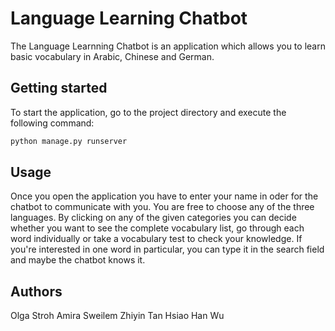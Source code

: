 # Language Learning Chatbot

The Language Learnning Chatbot is an application which allows you to learn basic vocabulary in Arabic, Chinese and German.


## Getting started

To start the application, go to the project directory and execute the following command:
```bash
python manage.py runserver
```

## Usage

Once you open the application you have to enter your name in oder for the chatbot to communicate with you.
You are free to choose any of the three languages.
By clicking on any of the given categories you can decide whether you want to see the complete vocabulary list, go through each word individually or take a vocabulary test to check your knowledge.
If you're interested in one word in particular, you can type it in the search field and maybe the chatbot knows it.

## Authors

Olga Stroh
Amira Sweilem
Zhiyin Tan
Hsiao Han Wu
